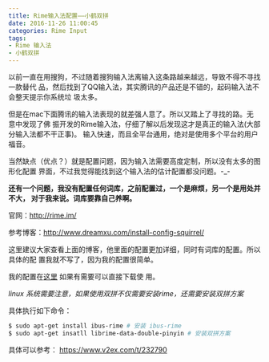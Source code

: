 ```yaml
---
title: Rime输入法配置——小鹤双拼
date: 2016-11-26 11:00:45
categories: Rime Input 
tags:
- Rime 输入法
- 小鹤双拼
---
```


以前一直在用搜狗，不过随着搜狗输入法离输入这条路越来越远，导致不得不寻找一款替代
品，然后找到了QQ输入法，其实腾讯的产品还是不错的，起码输入法不会整天提示你系统垃
圾太多。

<!-- more -->

但是在mac下面腾讯的输入法表现的就差强人意了。所以又踏上了寻找的路。无意中发现了佛
振开发的Rime输入法，仔细了解以后发现这才是真正的输入法(大部分输入法都不干正事)。
输入快速，而且全平台通用，绝对是使用多个平台的用户福音。

当然缺点（优点？）就是配置问题，因为输入法需要高度定制，所以没有太多的图形化配置
界面，不过我觉得能找到这个输入法的估计配置都没问题。-_-

**还有一个问题，我没有配置任何词库，之前配置过，一个是麻烦，另一个是用处并不大，
对于我来说。词库要靠自己养啊。**


官网：http://rime.im/

参考博客：http://www.dreamxu.com/install-config-squirrel/

这里建议大家查看上面的博客，他里面的配置更加详细，同时有词库的配置。所以具体的配
置我就不写了，因为我的配置很简单。

我的配置在[这里](https://github.com/aoenian/myRime.git) 如果有需要可以直接下载使
用。 

*linux 系统需要注意，如果使用双拼不仅需要安装rime，还需要安装双拼方案*

具体执行如下命令：

```sh
$ sudo apt-get install ibus-rime # 安装 ibus-rime 
$ sudo apt-get insatll librime-data-double-pinyin # 安装双拼方案 
```

具体可以参考： https://www.v2ex.com/t/232790  



